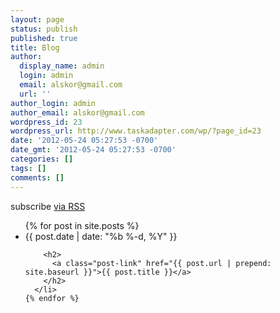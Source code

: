 ```yaml
---
layout: page
status: publish
published: true
title: Blog
author:
  display_name: admin
  login: admin
  email: alskor@gmail.com
  url: ''
author_login: admin
author_email: alskor@gmail.com
wordpress_id: 23
wordpress_url: http://www.taskadapter.com/wp/?page_id=23
date: '2012-05-24 05:27:53 -0700'
date_gmt: '2012-05-24 05:27:53 -0700'
categories: []
tags: []
comments: []
---
```

<p class="rss-subscribe">subscribe <a href="{{ "/feed.xml" | prepend: site.baseurl }}">via RSS</a></p>

  <ul class="post-list">
    {% for post in site.posts %}
      <li>
        <span class="post-meta">{{ post.date | date: "%b %-d, %Y" }}</span>

        <h2>
          <a class="post-link" href="{{ post.url | prepend: site.baseurl }}">{{ post.title }}</a>
        </h2>
      </li>
    {% endfor %}
  </ul>

